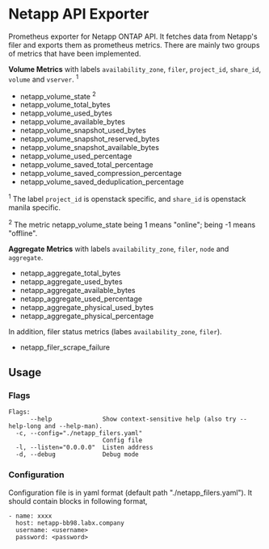 # Netapp API Exporter
Prometheus exporter for Netapp ONTAP API. It fetches data from Netapp's filer and exports them as prometheus metrics. There are mainly two groups of metrics that have been implemented.

__Volume Metrics__ with labels `availability_zone`, `filer`, `project_id`, `share_id`, `volume` and `vserver`. <sup>1</sup>

* netapp_volume_state <sup>2</sup>
* netapp_volume_total_bytes
* netapp_volume_used_bytes
* netapp_volume_available_bytes
* netapp_volume_snapshot_used_bytes
* netapp_volume_snapshot_reserved_bytes
* netapp_volume_snapshot_available_bytes
* netapp_volume_used_percentage
* netapp_volume_saved_total_percentage
* netapp_volume_saved_compression_percentage
* netapp_volume_saved_deduplication_percentage

<sup>1</sup> The label `project_id` is openstack specific, and `share_id` is openstack manila specific.

<sup>2</sup> The metric netapp_volume_state being 1 means "online"; being -1 means "offline".

__Aggregate Metrics__ with labels `availability_zone`, `filer`, `node` and `aggregate`.
* netapp_aggregate_total_bytes
* netapp_aggregate_used_bytes
* netapp_aggregate_available_bytes
* netapp_aggregate_used_percentage
* netapp_aggregate_physical_used_bytes
* netapp_aggregate_physical_percentage

In addition, filer status metrics (labes `availability_zone`, `filer`).
* netapp_filer_scrape_failure

## Usage

### Flags
```
Flags:
      --help              Show context-sensitive help (also try --help-long and --help-man).
  -c, --config="./netapp_filers.yaml"  
                          Config file
  -l, --listen="0.0.0.0"  Listen address
  -d, --debug             Debug mode
```

### Configuration 
Configuration file is in yaml format (default path "./netapp_filers.yaml"). It should contain blocks in following format,
```
- name: xxxx
  host: netapp-bb98.labx.company
  username: <username>
  password: <password>
```


